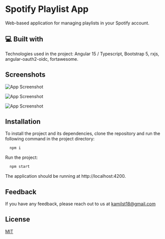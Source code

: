 
# Spotify Playlist App

Web-based application for managing playlists in your Spotify account.
## 💻 Built with

Technologies used in the project: Angular 15 / Typescript, Bootstrap 5, rxjs, angular-oauth2-oidc, fortawesome.

## Screenshots

![App Screenshot](https://deepit.pl/spotify-playlists-app/search.png)

![App Screenshot](https://deepit.pl/spotify-playlists-app/details.png)

![App Screenshot](https://deepit.pl/spotify-playlists-app/playlists.png)


## Installation

To install the project and its dependencies, clone the repository and run the following command in the project directory:

```bash
  npm i
```

Run the project:
```bash
  npm start
```

The application should be running at http://localhost:4200.
## Feedback

If you have any feedback, please reach out to us at kamilst18@gmail.com


## License

[MIT](https://choosealicense.com/licenses/mit/)

